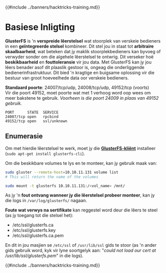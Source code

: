 {{#include ../banners/hacktricks-training.md}}

# Basiese Inligting

**GlusterFS** is 'n **verspreide lêerstelsel** wat stoorplek van verskeie bedieners in een **geïntegreerde stelsel** kombineer. Dit stel jou in staat tot **arbitraire skaalbaarheid**, wat beteken dat jy maklik stoorplekbedieners kan byvoeg of verwyder sonder om die algehele lêerstelsel te ontwrig. Dit verseker hoë **beskikbaarheid** en **fouttoleransie** vir jou data. Met GlusterFS kan jy jou lêers benader asof dit plaaslik gestoor is, ongeag die onderliggende bedienerinfrastruktuur. Dit bied 'n kragtige en buigsame oplossing vir die bestuur van groot hoeveelhede data oor verskeie bedieners.

**Standaard poorte**: 24007/tcp/udp, 24008/tcp/udp, 49152/tcp (voorts)\
Vir die poort 49152, moet poorte wat met 1 verhoog word oop wees om meer bakstene te gebruik. _Voorheen is die poort 24009 in plaas van 49152 gebruik._
```
PORT      STATE  SERVICE
24007/tcp open   rpcbind
49152/tcp open   ssl/unknown
```
## Enumerasie

Om met hierdie lêerstelsel te werk, moet jy die [**GlusterFS-kliënt**](https://download.gluster.org/pub/gluster/glusterfs/LATEST/) installeer (`sudo apt-get install glusterfs-cli`).

Om die beskikbare volumes te lys en te monteer, kan jy gebruik maak van:
```bash
sudo gluster --remote-host=10.10.11.131 volume list
# This will return the name of the volumes

sudo mount -t glusterfs 10.10.11.131:/<vol_name> /mnt/
```
As jy 'n **fout ontvang wanneer jy die lêerstelsel probeer monteer**, kan jy die logs in `/var/log/glusterfs/` nagaan.

**Foute wat verwys na sertifikate** kan reggestel word deur die lêers te steel (as jy toegang tot die stelsel het):

- /etc/ssl/glusterfs.ca
- /etc/ssl/glusterfs.key
- /etc/ssl/glusterfs.ca.pem

En dit in jou masjien se `/etc/ssl` of `/usr/lib/ssl` gids te stoor (as 'n ander gids gebruik word, kyk vir lyne soortgelyk aan: "_could not load our cert at /usr/lib/ssl/glusterfs.pem_" in die logs).

{{#include ../banners/hacktricks-training.md}}
